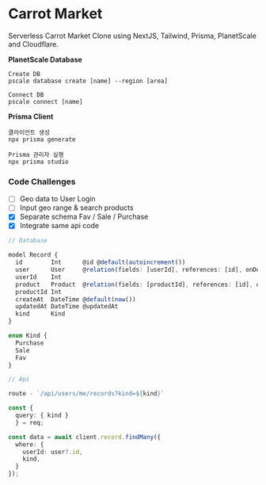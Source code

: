 # Carrot Market

Serverless Carrot Market Clone using NextJS, Tailwind, Prisma, PlanetScale and Cloudflare.

**PlanetScale Database**

```
Create DB
pscale database create [name] --region [area]

Connect DB
pscale connect [name]
```

**Prisma Client**

```
클라이언트 생성
npx prisma generate

Prisma 관리자 실행
npx prisma studio
```

### Code Challenges

- [ ] Geo data to User Login
- [ ] Input geo range & search products
- [x] Separate schema Fav / Sale / Purchase
- [x] Integrate same api code

```typescript
// Database

model Record {
  id        Int      @id @default(autoincrement())
  user      User     @relation(fields: [userId], references: [id], onDelete: Cascade)
  userId    Int
  product   Product  @relation(fields: [productId], references: [id], onDelete: Cascade)
  productId Int
  createAt  DateTime @default(now())
  updatedAt DateTime @updatedAt
  kind      Kind
}

enum Kind {
  Purchase
  Sale
  Fav
}

// Api

route - `/api/users/me/records?kind=${kind}`

const {
  query: { kind }
  } = req;

const data = await client.record.findMany({
  where: {
    userId: user?.id,
    kind,
  }
});
```
